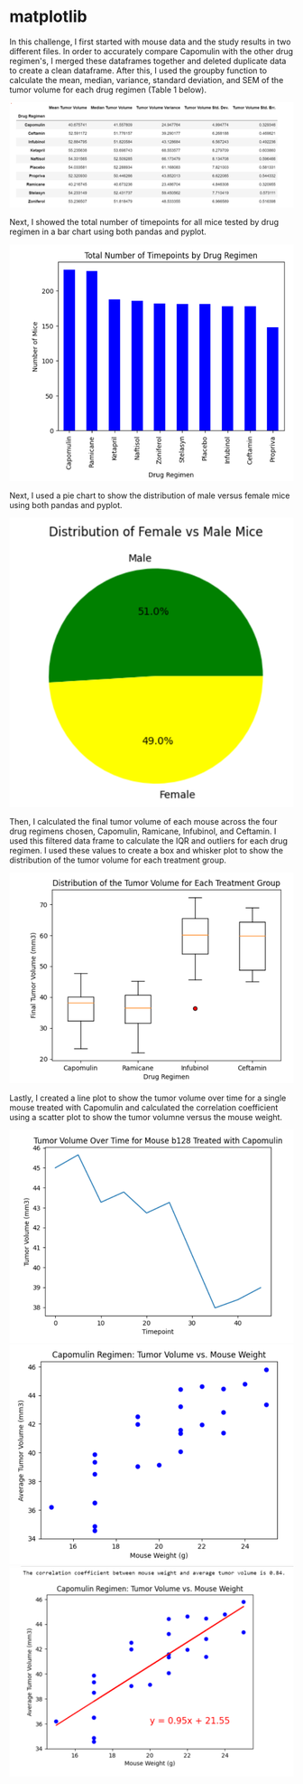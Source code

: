 # matplotlib
In this challenge, I first started with mouse data and the study results in two different files. In order to accurately compare Capomulin with the other drug regimen's, I merged these dataframes together and deleted duplicate data to create a clean dataframe. After this, I used the groupby function to calculate the mean, median, variance, standard deviation, and SEM of the tumor volume for each drug regimen (Table 1 below).

![Table 1](Table_1.png)

Next, I showed the total number of timepoints for all mice tested by drug regimen in a bar chart using both pandas and pyplot.

![Bar Chart](Bar_Chart.png)

Next, I used a pie chart to show the distribution of male versus female mice using both pandas and pyplot.

![Pie Chart](Pie_Chart.png)

Then, I calculated the final tumor volume of each mouse across the four drug regimens chosen, Capomulin, Ramicane, Infubinol, and Ceftamin. I used this filtered data frame to calculate the IQR and outliers for each drug regimen. I used these values to create a box and whisker plot to show the distribution of the tumor volume for each treatment group.

![Box & Whisker Plot](Box_Whisker_Plot.png)

Lastly, I created a line plot to show the tumor volume over time for a single mouse treated with Capomulin and calculated the correlation coefficient using a scatter plot to show the tumor volumne versus the mouse weight.

![Line Plot](Line_Plot.png)
![Scatter Plot](Scatter_Plot.png)
![Linear Regression](Linear_Regression.png)
